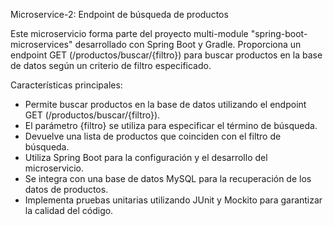 Microservice-2: Endpoint de búsqueda de productos

Este microservicio forma parte del proyecto multi-module "spring-boot-microservices" desarrollado con Spring Boot y Gradle. Proporciona un endpoint GET (/productos/buscar/{filtro}) para buscar productos en la base de datos según un criterio de filtro especificado.

Características principales:
- Permite buscar productos en la base de datos utilizando el endpoint GET (/productos/buscar/{filtro}).
- El parámetro {filtro} se utiliza para especificar el término de búsqueda.
- Devuelve una lista de productos que coinciden con el filtro de búsqueda.
- Utiliza Spring Boot para la configuración y el desarrollo del microservicio.
- Se integra con una base de datos MySQL para la recuperación de los datos de productos.
- Implementa pruebas unitarias utilizando JUnit y Mockito para garantizar la calidad del código.
